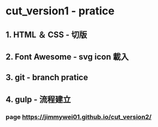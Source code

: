 # cut_version1 - pratice

## 1. HTML ＆ CSS - 切版
## 2. Font Awesome - svg icon 載入
## 3. git - branch pratice
## 4. gulp - 流程建立
### page  https://jimmywei01.github.io/cut_version2/
```




